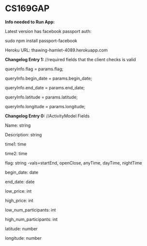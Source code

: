 CS169GAP
========
<b>Info needed to Run App:</b>
	<p>Latest version has facebook passport auth:</p> 
	<p>sudo npm install passport-facebook</p>
	<p>Heroku URL: thawing-hamlet-4089.herokuapp.com</p>
<p></p>

<b>Changelog Entry 1:</b>
	//required fields that the client checks is valid
    <p>queryInfo.flag = params.flag;</p>
    <p>queryInfo.begin_date = params.begin_date;</p>
    <p>queryInfo.end_date = params.end_date;</p>
    <p>queryInfo.latitude = params.latitude;</p>
    <p>queryInfo.longitude = params.longitude;</p>
<p></p>

<b>Changelog Entry 0:</b>
	//ActivityModel Fields
	<p>Name: string</p>
	<p>Description: string</p>
	<p>time1: time</p>
	<p>time2: time</p>
	<p>flag: string -vals=startEnd, openClose, anyTime, dayTime, nightTime</p>
	<p>begin_date: date</p>
	<p>end_date: date</p>
	<p>low_price: int</p>
	<p>high_price: int</p>
	<p>low_num_participants: int</p>
	<p>high_num_participants: int</p>
	<p>latitude: number</p>
	<p>longitude: number</p>